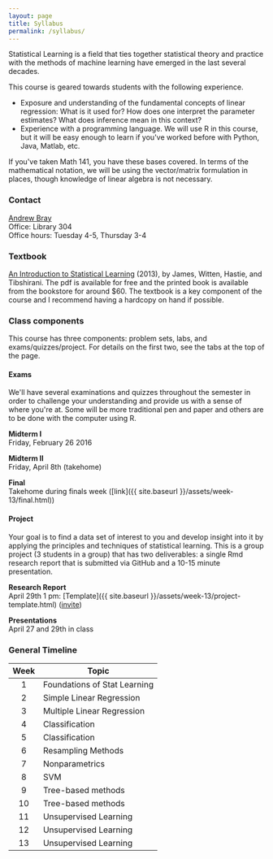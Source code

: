 ```yaml
---
layout: page
title: Syllabus
permalink: /syllabus/
---
```


Statistical Learning is a field that ties together statistical theory and practice
with the methods of machine learning have emerged in the last several decades.

This course is geared towards students with the following experience.

- Exposure and understanding of the fundamental concepts of linear regression: 
What is it used for? How does one interpret the parameter estimates? What does
inference mean in this context?
- Experience with a programming language. We will use R in this course, but it
will be easy enough to learn if you've worked before with Python, Java, Matlab, 
etc.

If you've taken Math 141, you have these bases covered. In terms of the
mathematical notation, we will be using the vector/matrix formulation in places,
though knowledge of linear algebra is not necessary. 


### Contact
[Andrew Bray](https://andrewpbray.github.io)  
Office: Library 304  
Office hours: Tuesday 4-5, Thursday 3-4


### Textbook
[An Introduction to Statistical Learning](http://www-bcf.usc.edu/~gareth/ISL/ISLR%20Sixth%20Printing.pdf) (2013),
by James, Witten, Hastie, and Tibshirani. The pdf is available for free and the
printed book is available from the bookstore for around $60. The textbook is a key 
component of the course and I recommend having a hardcopy on hand if possible.


### Class components

This course has three components: problem sets, labs, and exams/quizzes/project. For details on the first two, see the tabs at the top of the page.


#### Exams

We'll have several examinations and quizzes throughout the semester in order to challenge
your understanding and provide us with a sense of where you're at. Some will
be more traditional pen and paper and others are to be done with the computer
using R.

**Midterm I**  
Friday, February 26 2016

**Midterm II**  
Friday, April 8th (takehome)

**Final**  
Takehome during finals week ([link]({{ site.baseurl }}/assets/week-13/final.html))

#### Project

Your goal is to find a data set of interest to you and develop insight into it by applying the principles and techniques of statistical learning. This is a group project (3 students in a group) that has two deliverables: a single Rmd research report that is submitted via GitHub and a 10-15 minute presentation.

**Research Report**  
April 29th 1 pm: [Template]({{ site.baseurl }}/assets/week-13/project-template.html) ([invite](https://classroom.github.com/assignment-invitations/0edee9f057f47c56051d1cfbdd729298))

**Presentations**  
April 27 and 29th in class






### General Timeline

Week | Topic
:---:|------
1    | Foundations of Stat Learning
2    | Simple Linear Regression
3    | Multiple Linear Regression
4    | Classification
5    | Classification
6    | Resampling Methods
7    | Nonparametrics
8    | SVM
9    | Tree-based methods
10   | Tree-based methods
11   | Unsupervised Learning
12   | Unsupervised Learning 
13   | Unsupervised Learning
